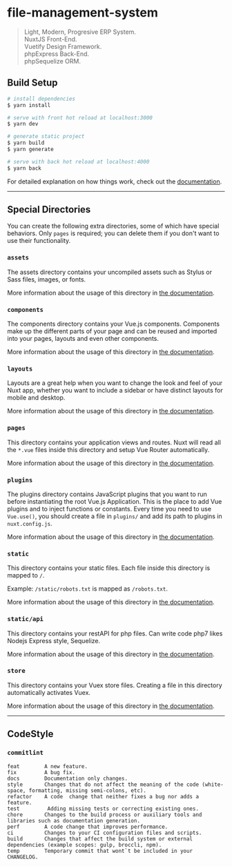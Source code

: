 # file-management-system
> Light, Modern, Progresive ERP System.   
> NuxtJS Front-End.   
> Vuetify Design Framework.   
> phpExpress Back-End.   
> phpSequelize ORM.
## Build Setup

```bash
# install dependencies
$ yarn install

# serve with front hot reload at localhost:3000
$ yarn dev

# generate static project
$ yarn build
$ yarn generate

# serve with back hot reload at localhost:4000
$ yarn back
```

For detailed explanation on how things work, check out the [documentation](https://nuxtjs.org).

***
## Special Directories

You can create the following extra directories, some of which have special behaviors. Only `pages` is required; you can delete them if you don't want to use their functionality.

### `assets`

The assets directory contains your uncompiled assets such as Stylus or Sass files, images, or fonts.

More information about the usage of this directory in [the documentation](https://nuxtjs.org/docs/2.x/directory-structure/assets).

### `components`

The components directory contains your Vue.js components. Components make up the different parts of your page and can be reused and imported into your pages, layouts and even other components.

More information about the usage of this directory in [the documentation](https://nuxtjs.org/docs/2.x/directory-structure/components).

### `layouts`

Layouts are a great help when you want to change the look and feel of your Nuxt app, whether you want to include a sidebar or have distinct layouts for mobile and desktop.

More information about the usage of this directory in [the documentation](https://nuxtjs.org/docs/2.x/directory-structure/layouts).


### `pages`

This directory contains your application views and routes. Nuxt will read all the `*.vue` files inside this directory and setup Vue Router automatically.

More information about the usage of this directory in [the documentation](https://nuxtjs.org/docs/2.x/get-started/routing).

### `plugins`

The plugins directory contains JavaScript plugins that you want to run before instantiating the root Vue.js Application. This is the place to add Vue plugins and to inject functions or constants. Every time you need to use `Vue.use()`, you should create a file in `plugins/` and add its path to plugins in `nuxt.config.js`.

More information about the usage of this directory in [the documentation](https://nuxtjs.org/docs/2.x/directory-structure/plugins).

### `static`

This directory contains your static files. Each file inside this directory is mapped to `/`.

Example: `/static/robots.txt` is mapped as `/robots.txt`.

More information about the usage of this directory in [the documentation](https://nuxtjs.org/docs/2.x/directory-structure/static).

### `static/api`

This directory contains your restAPI for php files. Can write code php7 likes Nodejs Express style, Sequelize.

More information about the usage of this directory in [the documentation](https://github.com/devxian96/phpExpress).


### `store`

This directory contains your Vuex store files. Creating a file in this directory automatically activates Vuex.

More information about the usage of this directory in [the documentation](https://nuxtjs.org/docs/2.x/directory-structure/store).

***
## CodeStyle

### `commitlint`
```
feat        A new feature.
fix         A bug fix.
docs        Documentation only changes.
style       Changes that do not affect the meaning of the code (white-space, formatting, missing semi-colons, etc).
refactor    A code  change that neither fixes a bug nor adds a feature.
test         Adding missing tests or correcting existing ones.
chore       Changes to the build process or auxiliary tools and libraries such as documentation generation.
perf        A code change that improves performance.
ci          Changes to your CI configuration files and scripts.
build       Changes that affect the build system or external dependencies (example scopes: gulp, broccli, npm).
temp        Temporary commit that wont`t be included in your CHANGELOG.
```